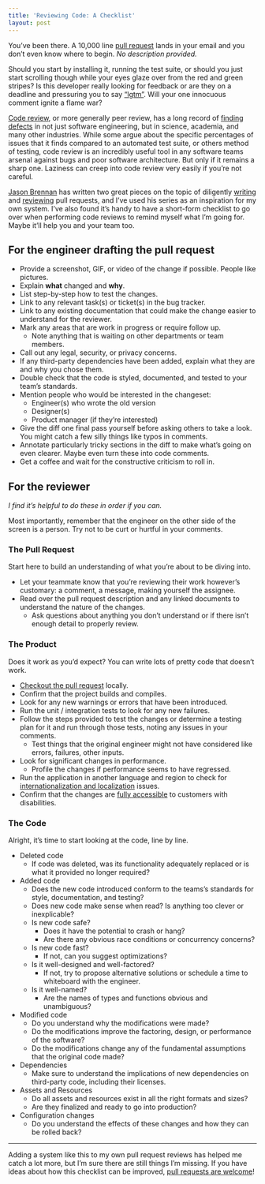 ```yaml
---
title: 'Reviewing Code: A Checklist'
layout: post
---
```


You’ve been there. A 10,000 line [pull request](https://help.github.com/articles/using-pull-requests/) lands in your email and you don’t even know where to begin. _No description provided._

Should you start by installing it, running the test suite, or should you just start scrolling though while your eyes glaze over from the red and green stripes? Is this developer really looking for feedback or are they on a deadline and pressuring you to say [“lgtm”](https://en.wiktionary.org/wiki/LGTM). Will your one innocuous comment ignite a flame war?

<!-- more -->

[Code review](https://en.wikipedia.org/wiki/Code_review), or more generally peer review, has a long record of [finding defects](https://kev.inburke.com/kevin/the-best-ways-to-find-bugs-in-your-code/) in not just software engineering, but in science, academia, and many other industries. While some argue about the specific percentages of issues that it finds compared to an automated test suite, or others method of testing, code review is an incredibly useful tool in any software teams arsenal against bugs and poor software architecture. But only if it remains a sharp one. Laziness can creep into code review very easily if you’re not careful.

[Jason Brennan](https://twitter.com/jasonbrennan) has written two great pieces on the topic of diligently [writing](http://nearthespeedoflight.com/article/2013_07_10_pull_requests_volume_1__writing_a_great_pull_request) and [reviewing](http://nearthespeedoflight.com/article/2013_07_15_pull_requests_volume_2__giving_great_pull_request_reviews) pull requests, and I’ve used his series as an inspiration for my own system. I’ve also found it’s handy to have a short-form checklist to go over when performing code reviews to remind myself what I’m going for. Maybe it’ll help you and your team too.

## For the engineer drafting the pull request

* Provide a screenshot, GIF, or video of the change if possible. People like pictures.
* Explain **what** changed and **why**.
* List step-by-step how to test the changes.
* Link to any relevant task(s) or ticket(s) in the bug tracker.
* Link to any existing documentation that could make the change easier to understand for the reviewer.
* Mark any areas that are work in progress or require follow up.
	* Note anything that is waiting on other departments or team members.
* Call out any legal, security, or privacy concerns.
* If any third-party dependencies have been added, explain what they are and why you chose them.
* Double check that the code is styled, documented, and tested to your team’s standards.
* Mention people who would be interested in the changeset:
	* Engineer(s) who wrote the old version
	* Designer(s)
	* Product manager (if they’re interested)
* Give the diff one final pass yourself before asking others to take a look. You might catch a few silly things like typos in comments.
* Annotate particularly tricky sections in the diff to make what’s going on even clearer. Maybe even turn these into code comments.
* Get a coffee and wait for the constructive criticism to roll in.

## For the reviewer

_I find it’s helpful to do these in order if you can._

Most importantly, remember that the engineer on the other side of the screen is a person. Try not to be curt or hurtful in your comments.

### The Pull Request

Start here to build an understanding of what you’re about to be diving into.

* Let your teammate know that you’re reviewing their work however’s customary: a comment, a message, making yourself the assignee.
* Read over the pull request description and any linked documents to understand the nature of the changes.
	* Ask questions about anything you don’t understand or if there isn’t enough detail to properly review.

### The Product

Does it work as you’d expect? You can write lots of pretty code that doesn’t work.

* [Checkout the pull request](https://help.github.com/articles/checking-out-pull-requests-locally/) locally.
* Confirm that the project builds and compiles.
* Look for any new warnings or errors that have been introduced.
* Run the unit / integration tests to look for any new failures.
* Follow the steps provided to test the changes or determine a testing plan for it and run through those tests, noting any issues in your comments.
	* Test things that the original engineer might not have considered like errors, failures, other inputs.
* Look for significant changes in performance.
	* Profile the changes if performance seems to have regressed.
* Run the application in another language and region to check for [internationalization and localization](https://en.wikipedia.org/wiki/Internationalization_and_localization) issues.
* Confirm that the changes are [fully accessible](https://en.wikipedia.org/wiki/Computer_accessibility) to customers with disabilities.

### The Code

Alright, it’s time to start looking at the code, line by line.

* Deleted code
	* If code was deleted, was its functionality adequately replaced or is what it provided no longer required?
* Added code
	* Does the new code introduced conform to the teams’s standards for style, documentation, and testing?
	* Does new code make sense when read? Is anything too clever or inexplicable?
	* Is new code safe?
		* Does it have the potential to crash or hang?
		* Are there any obvious race conditions or concurrency concerns?
	* Is new code fast?
		* If not, can you suggest optimizations?
	* Is it well-designed and well-factored?
		* If not, try to propose alternative solutions or schedule a time to whiteboard with the engineer.
	* Is it well-named?
		* Are the names of types and functions obvious and unambiguous?
* Modified code
	* Do you understand why the modifications were made?
	* Do the modifications improve the factoring, design, or performance of the software?
	* Do the modifications change any of the fundamental assumptions that the original code made?
* Dependencies
	* Make sure to understand the implications of new dependencies on third-party code, including their licenses.
* Assets and Resources
	* Do all assets and resources exist in all the right formats and sizes?
	* Are they finalized and ready to go into production?
*  Configuration changes
	* Do you understand the effects of these changes and how they can be rolled back?

---

Adding a system like this to my own pull request reviews has helped me catch a lot more, but I’m sure there are still things I’m missing. If you have ideas about how this checklist can be improved, [pull requests are welcome](https://github.com/mattbischoff/matthewbischoff.com/pulls)!
